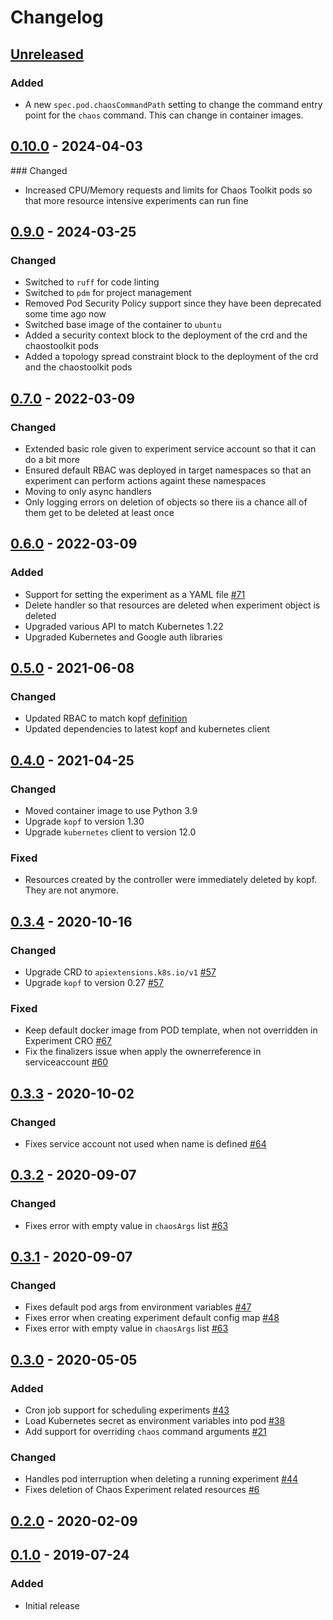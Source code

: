 # Changelog


## [Unreleased][]

[Unreleased]: https://github.com/chaostoolkit-incubator/kubernetes-crd/compare/0.10.0...HEAD

### Added

* A new `spec.pod.chaosCommandPath` setting to change the command entry point for
  the `chaos` command. This can change in container images.

## [0.10.0][] - 2024-04-03

[0.10.0]: https://github.com/chaostoolkit-incubator/kubernetes-crd/compare/0.9.0...0.10.0

### Changed

* Increased CPU/Memory requests and limits for Chaos Toolkit pods so that
  more resource intensive experiments can run fine

## [0.9.0][] - 2024-03-25

[0.9.0]: https://github.com/chaostoolkit-incubator/kubernetes-crd/compare/0.7.0...0.9.0

### Changed

* Switched to `ruff` for code linting
* Switched to `pdm` for project management
* Removed Pod Security Policy support since they have been deprecated some time
  ago now
* Switched base image of the container to `ubuntu`
* Added a security context block to the deployment of the crd and the
  chaostoolkit pods
* Added a topology spread constraint block to the deployment of the crd and the
  chaostoolkit pods

## [0.7.0][] - 2022-03-09

[0.7.0]: https://github.com/chaostoolkit-incubator/kubernetes-crd/compare/0.6.0...0.7.0

### Changed

- Extended basic role given to experiment service account so that it can do a
  bit more
- Ensured default RBAC was deployed in target namespaces so that an experiment
  can perform actions againt these namespaces
- Moving to only async handlers
- Only logging errors on deletion of objects so there iis a chance all of them
  get to be deleted at least once

## [0.6.0][] - 2022-03-09

[0.6.0]: https://github.com/chaostoolkit-incubator/kubernetes-crd/compare/0.5.0...0.6.0

### Added

- Support for setting the experiment as a YAML file [#71][71]
- Delete handler so that resources are deleted when experiment object is deleted
- Upgraded various API to match Kubernetes 1.22
- Upgraded Kubernetes and Google auth libraries

[71]: https://github.com/chaostoolkit-incubator/kubernetes-crd/issues/71

## [0.5.0][] - 2021-06-08

[0.5.0]: https://github.com/chaostoolkit-incubator/kubernetes-crd/compare/0.3.4...0.5.0

### Changed

- Updated RBAC to match kopf [definition][rbac]
- Updated dependencies to latest kopf and kubernetes client

[rbac]: https://kopf.readthedocs.io/en/stable/deployment/#rbac

## [0.4.0][] - 2021-04-25

[0.4.0]: https://github.com/chaostoolkit-incubator/kubernetes-crd/compare/0.3.4...0.4.0

### Changed

- Moved container image to use Python 3.9
- Upgrade `kopf` to version 1.30
- Upgrade `kubernetes` client to version 12.0

### Fixed

- Resources created by the controller were immediately deleted by kopf. They
  are not anymore.

## [0.3.4][] - 2020-10-16

[0.3.4]: https://github.com/chaostoolkit-incubator/kubernetes-crd/compare/0.3.3...0.3.4

### Changed

-   Upgrade CRD to `apiextensions.k8s.io/v1` [#57][57]
-   Upgrade `kopf` to version 0.27 [#57][57]

### Fixed

-   Keep default docker image from POD template, when not overridden in Experiment CRO [#67][67]
-   Fix the finalizers issue when apply the ownerreference in serviceaccount [#60][60]

[57]: https://github.com/chaostoolkit-incubator/kubernetes-crd/issues/57
[67]: https://github.com/chaostoolkit-incubator/kubernetes-crd/issues/67
[60]: https://github.com/chaostoolkit-incubator/kubernetes-crd/issues/60


## [0.3.3][] - 2020-10-02

[0.3.3]: https://github.com/chaostoolkit-incubator/kubernetes-crd/compare/0.3.2...0.3.3

### Changed

-   Fixes service account not used when name is defined [#64][64]

[64]: https://github.com/chaostoolkit-incubator/kubernetes-crd/issues/64

## [0.3.2][] - 2020-09-07

[0.3.2]: https://github.com/chaostoolkit-incubator/kubernetes-crd/compare/0.3.1...0.3.2

### Changed

-   Fixes error with empty value in `chaosArgs` list [#63][63]

[63]: https://github.com/chaostoolkit-incubator/kubernetes-crd/issues/63

## [0.3.1][] - 2020-09-07

[0.3.1]: https://github.com/chaostoolkit-incubator/kubernetes-crd/compare/0.3.0...0.3.1

### Changed

-   Fixes default pod args from environment variables [#47][47]
-   Fixes error when creating experiment default config map [#48][48]
-   Fixes error with empty value in `chaosArgs` list [#63][63]

[47]: https://github.com/chaostoolkit-incubator/kubernetes-crd/issues/47
[48]: https://github.com/chaostoolkit-incubator/kubernetes-crd/issues/48
[63]: https://github.com/chaostoolkit-incubator/kubernetes-crd/issues/63

## [0.3.0][] - 2020-05-05

[0.3.0]: https://github.com/chaostoolkit-incubator/kubernetes-crd/compare/0.2.0...0.3.0

### Added 

-   Cron job support for scheduling experiments [#43][43]
-   Load Kubernetes secret as environment variables into pod [#38][38]
-   Add support for overriding `chaos` command arguments [#21][21]

### Changed

-   Handles pod interruption when deleting a running experiment [#44][44]
-   Fixes deletion of Chaos Experiment related resources [#6][6]

[44]: https://github.com/chaostoolkit-incubator/kubernetes-crd/issues/44
[43]: https://github.com/chaostoolkit-incubator/kubernetes-crd/pull/43
[38]: https://github.com/chaostoolkit-incubator/kubernetes-crd/issues/38
[21]: https://github.com/chaostoolkit-incubator/kubernetes-crd/pull/21
[6]: https://github.com/chaostoolkit-incubator/kubernetes-crd/issues/6

## [0.2.0][] - 2020-02-09

[0.2.0]: https://github.com/chaostoolkit-incubator/kubernetes-crd/compare/0.1.0...0.2.0

## [0.1.0][] - 2019-07-24

[0.1.0]: https://github.com/chaostoolkit-incubator/kubernetes-crd/tree/0.1.0

### Added

-   Initial release
